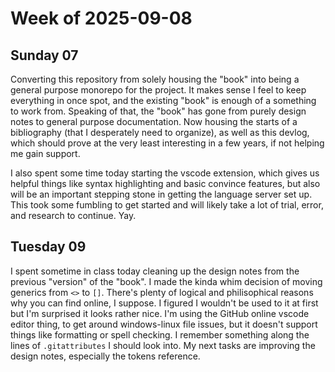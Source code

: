 # Week of 2025-09-08

## Sunday 07

Converting this repository from solely housing the "book" into being a general purpose monorepo for the project. It makes sense I feel to keep everything in once spot, and the existing "book" is enough of a something to work from. Speaking of that, the "book" has gone from purely design notes to general purpose documentation. Now housing the starts of a bibliography (that I desperately need to organize), as well as this devlog, which should prove at the very least interesting in a few years, if not helping me gain support.

I also spent some time today starting the vscode extension, which gives us helpful things like syntax highlighting and basic convince features, but also will be an important stepping stone in getting the language server set up. This took some fumbling to get started and will likely take a lot of trial, error, and research to continue. Yay.

## Tuesday 09

I spent sometime in class today cleaning up the design notes from the previous "version" of the "book". I made the kinda whim decision of moving generics from `<>` to `[]`. There's plenty of logical and philisophical reasons why you can find online, I suppose. I figured I wouldn't be used to it at first but I'm surprised it looks rather nice. I'm using the GitHub online vscode editor thing, to get around windows-linux file issues, but it doesn't support things like formatting or spell checking. I remember something along the lines of `.gitattributes` I should look into. My next tasks are improving the design notes, especially the tokens reference.
